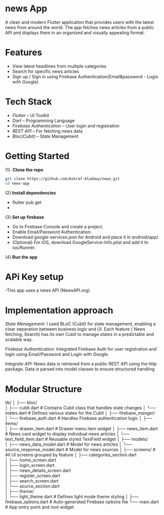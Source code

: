 # news App

A clean and modern Flutter application that provides users with the latest news from around the
world.
The app fetches news articles from a public API and displays them in an organized and visually
appealing format.

# Features

- View latest headlines from multiple categories
- Search for specific news articles
- Sign up / Sign in using Firebase Authentication(Email&password - Login with Google)

# Tech Stack

- *Flutter* – UI Toolkit
- *Dart* – Programming Language
- *Firebase Authentication* – User login and registration
- *REST API* – For fetching news data
- *Bloc(Cubit)* – State Management

# Getting Started

(1). **Clone the repo**

   ```bash
   git clone https://github.com/Ashraf-Aladawy/news.git
   cd news-app
   ```

(2).**Install dependencies**

- flutter pub get
-

(3).**Set up firebase**

- Go to Firebase Console and create a project.
- Enable Email/Password Authentication.
- Download google-services.json for Android and place it in android/app/.
- (Optional) For iOS, download GoogleService-Info.plist and add it to ios/Runner.

(4).**Run the app**

# APi Key setup

-This app uses a news API (NewsAPI.org). 

# Implementation approach

 *State Management:* I used BLoC (Cubit) for state management, enabling a clear separation between business logic and UI. 
   Each feature ( News fetching, Search) has its own Cubit to manage states in a predictable and scalable way.

 *Firebase Authentication:* Integrated Firebase Auth for user registration and login using Email/Password and Login with Google. 

 *Integrate API:* News data is retrieved from a public REST API using the http package. Data is parsed into model classes to ensure structured handling

# Modular Structure
lib/
│
├── bloc/                           
│   ├── cubit.dart                  # Contains Cubit class that handles state changes
│   └── states.dart                 # Defines various states for the Cubit
│
├── firebase_manger/              
│   └── firebase_auth.dart         # Handles Firebase authentication logic 
│
├── items/                         
│   ├── drawer_item.dart           # Drawer menu item widget
│   ├── news_item.dart             # News card widget to display individual news articles
│   └── text_field_item.dart       # Reusable styled TextField widget
│
├── models/                        
│   ├── news_data_model.dart       # Model for news articles
│   └── source_response_model.dart # Model for news sources
│
├── screens/                       # All UI screens grouped by feature
│   ├── categories_section.dart    
│   ├── home_screen.dart           
│   ├── login_screen.dart          
│   ├── news_details_screen.dart   
│   ├── register_screen.dart       
│   ├── search_screen.dart        
│   └── source_section.dart        
│
├── theme/                        
│   └── light_theme.dart           # Defines light mode theme styling
│
├── firebase_options.dart          # Auto-generated Firebase options file
└── main.dart                      # App entry point and root widget


